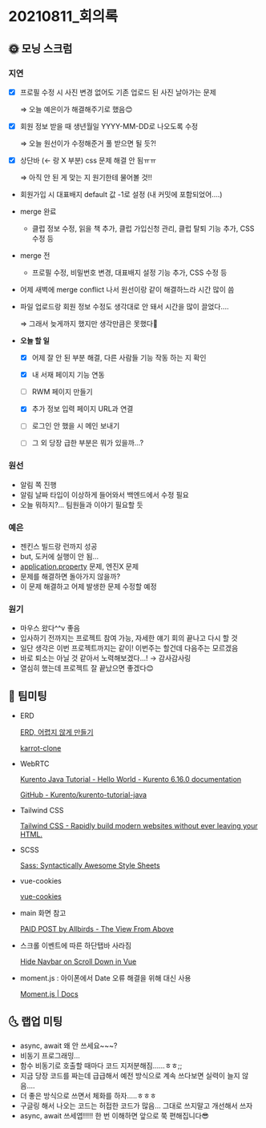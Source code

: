 # 20210811_회의록

## 🌞 모닝 스크럼

### 지연

- [x] 프로필 수정 시 사진 변경 없어도 기존 업로드 된 사진 날아가는 문제

  ⇒ 오늘 예은이가 해결해주기로 했음😊

- [x] 회원 정보 받을 때 생년월일 YYYY-MM-DD로 나오도록 수정

  ⇒ 오늘 원선이가 수정해준거 풀 받으면 될 듯?!

- [x] 상단바 (← 랑 X 부분) css 문제 해결 안 됨ㅠㅠ

  ⇒ 아직 안 된 게 맞는 지 원기한테 물어볼 것!!

- 회원가입 시 대표배지 default 값 -1로 설정 (내 커밋에 포함되었어....)

- merge 완료

  - 클럽 정보 수정, 읽을 책 추가, 클럽 가입신청 관리, 클럽 탈퇴 기능 추가, CSS 수정 등

- merge 전

  - 프로필 수정, 비밀번호 변경, 대표배지 설정 기능 추가, CSS 수정 등

- 어제 새벽에 merge conflict 나서 원선이랑 같이 해결하느라 시간 많이 씀

- 파일 업로드랑 회원 정보 수정도 생각대로 안 돼서 시간을 많이 끌었다....

  ⇒ 그래서 늦게까지 했지만 생각만큼은 못했다🥲

- **오늘 할 일**

  - [x] 어제 잘 안 된 부분 해결, 다른 사람들 기능 작동 하는 지 확인
  - [x] 내 서재 페이지 기능 연동

  - [ ] RWM 페이지 만들기

  - [x] 추가 정보 입력 페이지 URL과 연결
  - [ ] 로그인 안 했을 시 메인 보내기
  - [ ] 그 외 당장 급한 부분은 뭐가 있을까...?

### 원선

- 알림 쪽 진행
- 알림 날짜 타입이 이상하게 들어와서 백엔드에서 수정 필요
- 오늘 뭐하지?... 팀원들과 이야기 필요할 듯

### 예은

- 젠킨스 빌드랑 런까지 성공
- but, 도커에 실행이 안 됨...
- [application.property](http://application.property) 문제, 엔진X 문제
- 문제를 해결하면 돌아가지 않을까?
- 이 문제 해결하고 어제 발생한 문제 수정할 예정

### 원기

- 마우스 왔다^^v 좋음
- 입사하기 전까지는 프로젝트 참여 가능, 자세한 얘기 회의 끝나고 다시 할 것
- 일단 생각은 이번 프로젝트까지는 같이! 이번주는 할건데 다음주는 모르겠음
- 바로 퇴소는 아닐 것 같아서 노력해보겠다...! → 감사감사링
- 열심히 했는데 프로젝트 잘 끝났으면 좋겠다😊



## 🌟 팀미팅

- ERD

  [ERD, 어렵지 않게 만들기](https://gngsn.tistory.com/48)

  [karrot-clone](https://www.erdcloud.com/d/2mDmcrHWY3CqW4Rrp)

- WebRTC

  [Kurento Java Tutorial - Hello World - Kurento 6.16.0 documentation](https://doc-kurento.readthedocs.io/en/stable/tutorials/java/tutorial-helloworld.html)

  [GitHub - Kurento/kurento-tutorial-java](https://github.com/Kurento/kurento-tutorial-java)

- Tailwind CSS

  [Tailwind CSS - Rapidly build modern websites without ever leaving your HTML.](https://tailwindcss.com/)

- SCSS

  [Sass: Syntactically Awesome Style Sheets](https://sass-lang.com/)

- vue-cookies

  [vue-cookies](https://www.npmjs.com/package/vue-cookies)

- main 화면 참고

  [PAID POST by Allbirds - The View From Above](https://www.nytimes.com/paidpost/allbirds/the-view-from-above.html)

- 스크롤 이벤트에 따른 하단탭바 사라짐

  [Hide Navbar on Scroll Down in Vue](https://medium.com/@Taha_Shashtari/hide-navbar-on-scroll-down-in-vue-fb85acbdddfe)

- moment.js : 아이폰에서 Date 오류 해결을 위해 대신 사용

  [Moment.js | Docs](https://momentjs.com/docs/#/displaying/format/)



## 🌜 랩업 미팅

- async, await 왜 안 쓰세요~~~?
- 비동기 프로그래밍...
- 함수 비동기로 호출할 때마다 코드 지저분해짐......ㅎㅎ;;
- 지금 당장 코드를 짜는데 급급해서 예전 방식으로 계속 쓰다보면 실력이 늘지 않음....
- 더 좋은 방식으로 쓰면서 체화를 하자.....ㅎㅎㅎ
- 구글링 해서 나오는 코드는 허접한 코드가 많음... 그대로 쓰지말고 개선해서 쓰자
- async, await 쓰세엽!!!!! 한 번 이해하면 앞으로 쭉 편해집니다😎
